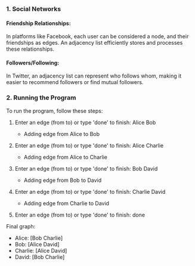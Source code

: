 ### 1. Social Networks

#### Friendship Relationships:
In platforms like Facebook, each user can be considered a node, and their friendships as edges. An adjacency list efficiently stores and processes these relationships.

#### Followers/Following:
In Twitter, an adjacency list can represent who follows whom, making it easier to recommend followers or find mutual followers.

### 2. Running the Program

To run the program, follow these steps:

1. Enter an edge (from to) or type 'done' to finish: Alice Bob
   - Adding edge from Alice to Bob
   
2. Enter an edge (from to) or type 'done' to finish: Alice Charlie
   - Adding edge from Alice to Charlie
   
3. Enter an edge (from to) or type 'done' to finish: Bob David
   - Adding edge from Bob to David
   
4. Enter an edge (from to) or type 'done' to finish: Charlie David
   - Adding edge from Charlie to David
   
5. Enter an edge (from to) or type 'done' to finish: done

Final graph:
- Alice: [Bob Charlie]
- Bob: [Alice David]
- Charlie: [Alice David]
- David: [Bob Charlie]
